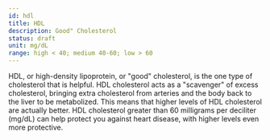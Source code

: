 ```yaml
---
id: hdl
title: HDL
description: Good" Cholesterol
status: draft
unit: mg/dL
range: high < 40; medium 40-60; low > 60
---
```


HDL, or high-density lipoprotein, or "good" cholesterol, is the one type of cholesterol that is helpful. HDL cholesterol acts as a "scavenger" of excess cholesterol, bringing extra cholesterol from arteries and the body back to the liver to be metabolized. This means that higher levels of HDL cholesterol are actually better. HDL cholesterol greater than 60 milligrams per deciliter (mg/dL) can help protect you against heart disease, with higher levels even more protective.
